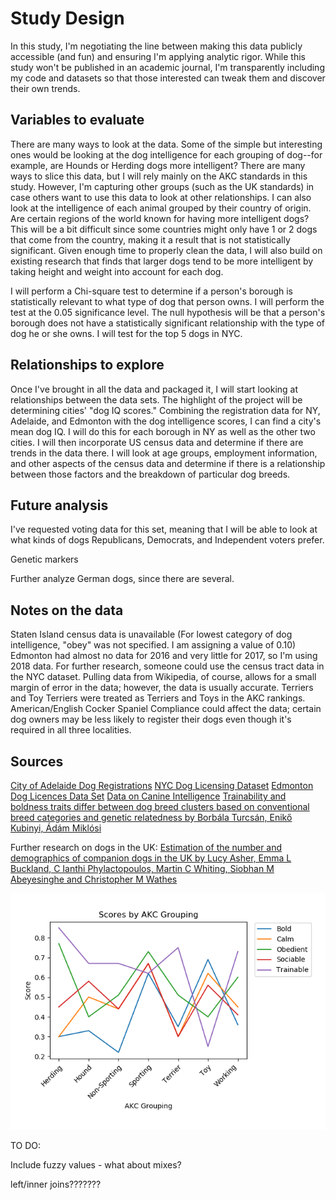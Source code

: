 # Study Design

In this study, I'm negotiating the line between making this data publicly accessible (and fun) and ensuring I'm applying analytic rigor. While this study won't be published in an academic journal, I'm transparently including my code and datasets so that those interested can tweak them and discover their own trends.

## Variables to evaluate

There are many ways to look at the data. Some of the simple but interesting ones would be looking at the dog intelligence for each grouping of dog--for example, are Hounds or Herding dogs more intelligent? There are many ways to slice this data, but I will rely mainly on the AKC standards in this study. However, I'm capturing other groups (such as the UK standards) in case others want to use this data to look at other relationships. I can also look at the intelligence of each animal grouped by their country of origin. Are certain regions of the world known for having more intelligent dogs? This will be a bit difficult since some countries might only have 1 or 2 dogs that come from the country, making it a result that is not statistically significant. Given enough time to properly clean the data, I will also build on existing research that finds that larger dogs tend to be more intelligent by taking height and weight into account for each dog.

I will perform a Chi-square test to determine if a person's borough is statistically relevant to what type of dog that person owns. I will perform the test at the 0.05 significance level. The null hypothesis will be that a person's borough does not have a statistically significant relationship with the type of dog he or she owns. I will test for the top 5 dogs in NYC.

## Relationships to explore

Once I've brought in all the data and packaged it, I will start looking at relationships between the data sets. The highlight of the project will be determining cities' "dog IQ scores." Combining the registration data for NY, Adelaide, and Edmonton with the dog intelligence scores, I can find a city's mean dog IQ. I will do this for each borough in NY as well as the other two cities. I will then incorporate US census data and determine if there are trends in the data there. I will look at age groups, employment information, and other aspects of the census data and determine if there is a relationship between those factors and the breakdown of particular dog breeds.

## Future analysis

I've requested voting data for this set, meaning that I will be able to look at what kinds of dogs Republicans, Democrats, and Independent voters prefer.

Genetic markers

Further analyze German dogs, since there are several.

## Notes on the data

Staten Island census data is unavailable
(For lowest category of dog intelligence, "obey" was not specified. I am assigning a value of 0.10)
Edmonton had almost no data for 2016 and very little for 2017, so I'm using 2018 data.
For further research, someone could use the census tract data in the NYC dataset.
Pulling data from Wikipedia, of course, allows for a small margin of error in the data; however, the data is usually accurate.
Terriers and Toy Terriers were treated as Terriers and Toys in the AKC rankings.
American/English Cocker Spaniel
Compliance could affect the data; certain dog owners may be less likely to register their dogs even though it's required in all three localities.

## Sources

[City of Adelaide Dog Registrations](https://data.gov.au/dataset/ds-sa-8aa33af5-4146-447e-b9e9-0c00b616cd38/details)
[NYC Dog Licensing Dataset](https://data.cityofnewyork.us/Health/NYC-Dog-Licensing-Dataset/nu7n-tubp)
[Edmonton Dog Licences Data Set](https://data.edmonton.ca/Community-Services/Pet-Licenses-by-Neighbourhood/5squ-mg4w)
[Data on Canine Intelligence](https://data.world/len/intelligence-of-dogs)
[Trainability and boldness traits differ between dog breed clusters based on conventional breed categories and genetic relatedness by Borbála Turcsán, Enikő Kubinyi, Ádám Miklósi](https://www.researchgate.net/publication/228485434_Trainability_and_boldness_traits_differ_between_dog_breed_clusters_based_on_conventional_breed_categories_and_genetic_relatedness)

Further research on dogs in the UK: [Estimation of the number and demographics of companion dogs in the UK by Lucy Asher, Emma L Buckland, C Ianthi Phylactopoulos, Martin C Whiting, Siobhan M Abeyesinghe and Christopher M Wathes](https://bmcvetres.biomedcentral.com/articles/10.1186/1746-6148-7-74)


![Alternate text](plots/akc.png)


TO DO:

Include fuzzy values - what about mixes?

left/inner joins???????